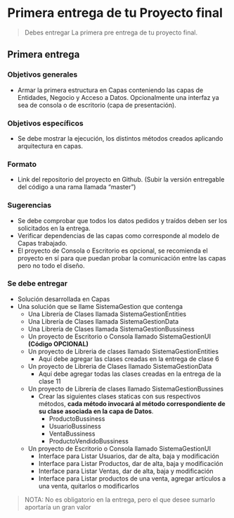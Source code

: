 # Primera entrega de tu Proyecto final

> Debes entregar La primera pre entrega de tu proyecto final.

## Primera entrega

### Objetivos generales

* Armar la primera estructura en Capas conteniendo las capas de Entidades, Negocio y Acceso a Datos. Opcionalmente una interfaz ya sea de consola o de escritorio (capa de presentación).

### Objetivos específicos

* Se debe mostrar la ejecución, los distintos métodos creados aplicando arquitectura en capas.

### Formato

* Link del repositorio del proyecto en Github. (Subir la versión entregable del código a una rama llamada “master”)

### Sugerencias

* Se debe comprobar que todos los datos pedidos y traídos deben ser los solicitados en la entrega.
* Verificar dependencias de las capas como corresponde al modelo de Capas trabajado.
* El proyecto de Consola o Escritorio es opcional, se recomienda el proyecto en sí para que puedan probar la comunicación entre las capas pero no todo el diseño.

### Se debe entregar

* Solución desarrollada en Capas
* Una solución que se llame SistemaGestion que contenga
	* Una Librería de Clases llamada SistemaGestionEntities
	* Una Librería de Clases llamada SistemaGestionData
	* Una Librería de Clases llamada SistemaGestionBussiness
	* Un proyecto de Escritorio o Consola llamado SistemaGestionUI __(Código OPCIONAL)__
	* Un proyecto de Libreria de clases llamado SistemaGestionEntities
		* Aquí debe agregar las clases creadas en la entrega de clase 6
	* Un proyecto de Libreria de Clases llamado SistemaGestionData
		* Aquí debe agregar todas las clases creadas en la entrega de la clase 11
	* Un proyecto de Librería de clases llamado SistemaGestionBussines
		* Crear las siguientes clases staticas con sus respectivos métodos, __cada método invocará al método correspondiente de su clase asociada en la capa de Datos__.
			* ProductoBussiness
			* UsuarioBussiness
			* VentaBussiness
			* ProductoVendidoBussiness
	* Un proyecto de Escritorio o Consola llamado SistemaGestionUI
		* Interface para Listar Usuarios, dar de alta, baja y modificación
		* Interface para Listar Productos, dar de alta, baja y modificación
		* Interface para Listar Ventas, dar de alta, baja y modificación
		* Interface para Listar productos de una venta, agregar artículos a una venta, quitarlos o modificarlos

> NOTA: No es obligatorio en la entrega, pero el que desee sumarlo aportaría un gran valor